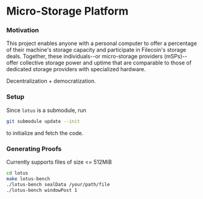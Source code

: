 # Micro-Storage Platform

### Motivation
This project enables anyone with a personal computer to offer a percentage of their machine's storage capacity and participate in Filecoin's storage deals. Together, these individuals--or micro-storage providers (mSPs)--offer collective storage power and uptime that are comparable to those of dedicated storage providers with specialized hardware. 

Decentralization + democratization. 

### Setup
Since `lotus` is a submodule, run
```zsh
git submodule update --init
```
to initialize and fetch the code.

### Generating Proofs
Currently supports files of size <= 512MiB
```zsh
cd lotus
make lotus-bench
./lotus-bench sealData /your/path/file
./lotus-bench windowPost 1
```